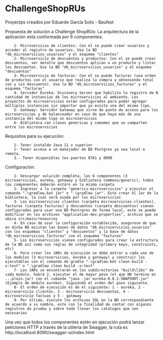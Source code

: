 # ChallengeShopRUs
Proyectps creados por Eduardo García Solis - Baufest

Propuesta de solución a Challenge ShopRUs: La arquitectura de la aplicación está conformada por 6 componentes:
        
        1- Microservicio de clientes: Con el se puede crear usuarios y acceder al registro de usuarios. Usa la BD "db_microservicios_usuarios" y el esquema "clientes"
        2- Microservicio de descuentos y productos: Con el se puede crear descuentos, ver detalle que descuentos aplican a un producto y listar los descuentos. Usa la BD "db_microservicios_usuarios" y el esquema "descuentos"
        3- Microservicio de facturas: Con el se puede facturar (una orden de productos con el usuario que realiza la compra y obteniendo total con y sin descuento). Usa la BD "db_microservicios_facturas" y el esquema "facturas"
        4- Servidor Eureka: Discovery Server que habilita la registro de N cantidad de instancias de los microservicios al ambiente. Los proyectos de microservicios están configurados para poder agregar múltiples instancias sin importar que ya exista una del mismo tipo.
        5- Gateway: Servidor Gateway que sirve de punto de acceso para los microservicios y de balanceador en caso de que haya más de una instancia del mismo tipo un microservicios
        6- Biblioteca con clases genericas y comumes que se comparten entre los microservicios

Requisitos para su ejecución:
        
        1- Tener instaldo Java 11 o superior
        2- Tener acceso a un manejador de BD Postgres ya sea local o remota.
        3.- Tener disponibles los puertos 8761 y 8090

Configuración:
        
        1- Descargar solución completa, los 6 componentes (3 microservicios, eureka, gateway y biblioteca commons/generic), todos los componentes deberán estárn en la misma carpeta
        2- Ingresar a la carpeta "generics-microservicios" y ejecutar el comando ".\gradlew.bat jar" o ".\gradlew jar". Esto crear el Jar de la biblioteca, la cual será usada por los microservicios
        3- Los microservicios clientes (carpeta microservicios-clientes), facturas (carpeta facturas) y descuentos (carpeta descuentos) vienen configurados para usar una BD Postrgres de forma local, esto se puede modificar en los archivos "application-dev.properties", archivo que se ubica src/main/resources
        4- En caso de usar la configuración establecida, asegurese de que en dicha BD existan las bases de datos "db_microservicios_usuarios" con los esquemas "clientes" y "descuentos" y la base de datos "db_microservicios_facturas" con el esquema "facturas"
        5- Los microservicios vienen configurados para crear la estructura de la BD así como sus reglas de integridad (primary keys, constraints, etc)
        6- Para crear los JARs de ejecución se debe entrar a cada uno de los modulos (3 microservicios, eureka y gateway) y construir los ejecutables con el comando de gradle ".\gradlew.bat clean build -x:test" o ".\gradlew clean build -x:test" 
        7- Los JARs se encontrarán en los subdirectorios "build\libs" de cada modulo, habrá 2, ejecutar el de mayor peso (el que NO termina en ...plain.jar) con el comando "java -jar eureka-0.0.1-SNAPSHOT.jar" (Ejemplo de módulo eureka). Siguiendo el orden del paso siguiente.
        8- El orden de ejecución es de el siguiente: 1 - eureka, 2 - microservicio clientes, 3 - microservicio descuentos, 4 - microservicio factuas y 5 - gateway
        9- Por último, ejecute los archivos SQL en la BD correspondiente de acuerdo a su nombre, esto con la finalidad de contar con algunos registros de prueba y sobre todo llenar los catalogos que son necesarios
       
Una vez que todos los componentes estén en ejecución podrá lanzar peticiones HTTP a través de la utilería de Swagger, la ruta es http://localhost:8090/swagger-ui/index.html